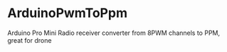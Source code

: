 # ArduinoPwmToPpm
Arduino Pro Mini Radio receiver converter from 8PWM channels to PPM, great for drone
